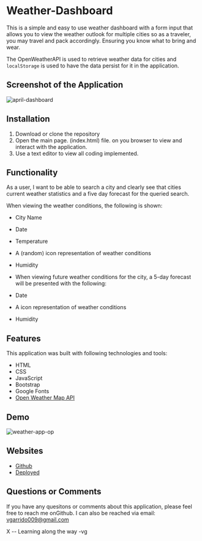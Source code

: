 # Weather-Dashboard
This is a simple and easy to use weather dashboard with a form input that allows you to view the weather outlook for multiple cities so as a traveler, you may travel and pack accordingly. Ensuring you know what to bring and wear.


The OpenWeatherAPI is used to retrieve weather data for cities and `localStorage` is used to have the data persist for it in the application.


## Screenshot of the Application

![april-dashboard](https://github.com/victorgarrido1/weather-dashboard/assets/139294878/f1514897-0a66-4e2b-9239-34aaac5f65f9)

## Installation
1. Download or clone the repository
2. Open the main page. (index.html) file. on you browser to view and interact with the application.
3. Use a text editor to view all coding implemented.

## Functionality 

As a user, I want to be able to search a city and clearly see that cities current weather statistics and a five day forecast for the queried search.

When viewing the weather conditions, the following is shown:
*  City Name
* Date
* Temperature
* A (random) icon representation of weather conditions
* Humidity

* When viewing future weather conditions for the city, a 5-day forecast will be presented with the following:
* Date
* A icon representation of weather conditions
* Humidity 


## Features
This application was built with following technologies and tools:

* HTML
* CSS
* JavaScript
* Bootstrap
* Google Fonts
* [Open Weather Map API](https://openweathermap.org/)

## Demo 
![weather-app-op](https://github.com/victorgarrido1/weather-dashboard/assets/139294878/0709982c-886f-4db5-b299-809f414e12e8)

## Websites
* [Github](https://github.com/victorgarrido1/weather-dashboard)
* [Deployed](https://victorgarrido1.github.io/weather-dashboard)


## Questions or Comments 
If you have any quesitons or comments about this application, please feel free to reach me onGithub.
I can also be reached via email: vgarrido009@gmail.com

X -- Learning along the way -vg
